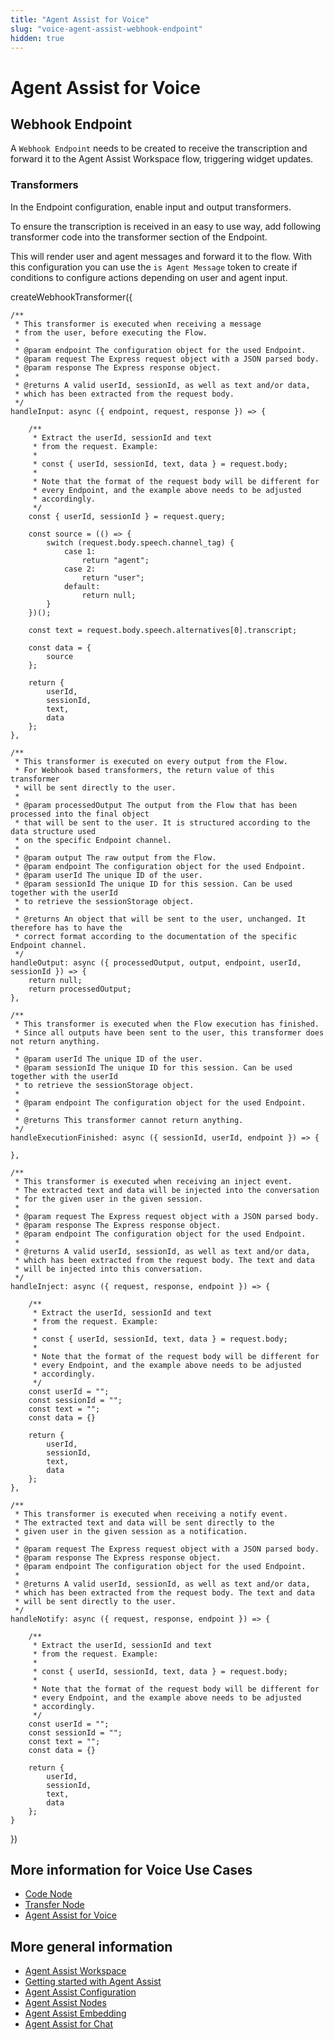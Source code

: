 ```yaml
---
title: "Agent Assist for Voice"
slug: "voice-agent-assist-webhook-endpoint"
hidden: true
---
```


# Agent Assist for Voice

## Webhook Endpoint

A `Webhook Endpoint` needs to be created to receive the transcription and forward it to the Agent Assist Workspace flow, triggering widget updates.

### Transformers

In the Endpoint configuration, enable input and output transformers.

To ensure the transcription is received in an easy to use way, add following transformer code into the transformer section of the Endpoint.

This will render user and agent messages and forward it to the flow. With this configuration you can use the `is Agent Message` token to create if conditions to configure actions depending on user and agent input.

createWebhookTransformer({

	/**
	 * This transformer is executed when receiving a message
	 * from the user, before executing the Flow.
	 *
	 * @param endpoint The configuration object for the used Endpoint.
	 * @param request The Express request object with a JSON parsed body.
	 * @param response The Express response object.
	 *
	 * @returns A valid userId, sessionId, as well as text and/or data,
	 * which has been extracted from the request body.
	 */
	handleInput: async ({ endpoint, request, response }) => {

		/**
		 * Extract the userId, sessionId and text
		 * from the request. Example:
		 *
		 * const { userId, sessionId, text, data } = request.body;
		 * 
		 * Note that the format of the request body will be different for
		 * every Endpoint, and the example above needs to be adjusted
		 * accordingly.
		 */
		const { userId, sessionId } = request.query;

		const source = (() => {
			switch (request.body.speech.channel_tag) {
				case 1:
					return "agent";
				case 2:
					return "user";
				default: 
					return null;
			}
		})();

		const text = request.body.speech.alternatives[0].transcript;

		const data = {
			source
		};

		return {
			userId,
			sessionId,
			text,
			data
		};
	},

	/**
	 * This transformer is executed on every output from the Flow.
	 * For Webhook based transformers, the return value of this transformer
	 * will be sent directly to the user.
	 *
	 * @param processedOutput The output from the Flow that has been processed into the final object
	 * that will be sent to the user. It is structured according to the data structure used
	 * on the specific Endpoint channel.
	 *
	 * @param output The raw output from the Flow.
	 * @param endpoint The configuration object for the used Endpoint.
	 * @param userId The unique ID of the user.
	 * @param sessionId The unique ID for this session. Can be used together with the userId
	 * to retrieve the sessionStorage object.
	 *
	 * @returns An object that will be sent to the user, unchanged. It therefore has to have the
	 * correct format according to the documentation of the specific Endpoint channel.
	 */
	handleOutput: async ({ processedOutput, output, endpoint, userId, sessionId }) => {
		return null;
		return processedOutput;
	},

	/**
  	 * This transformer is executed when the Flow execution has finished.
	 * Since all outputs have been sent to the user, this transformer does not return anything.
	 *
	 * @param userId The unique ID of the user.
	 * @param sessionId The unique ID for this session. Can be used together with the userId
	 * to retrieve the sessionStorage object.
	 *
	 * @param endpoint The configuration object for the used Endpoint.
	 *
	 * @returns This transformer cannot return anything.
	 */
	handleExecutionFinished: async ({ sessionId, userId, endpoint }) => {

	},

	/**
	 * This transformer is executed when receiving an inject event.
	 * The extracted text and data will be injected into the conversation
	 * for the given user in the given session.
	 *
	 * @param request The Express request object with a JSON parsed body.
	 * @param response The Express response object.
	 * @param endpoint The configuration object for the used Endpoint.
	 *
	 * @returns A valid userId, sessionId, as well as text and/or data,
	 * which has been extracted from the request body. The text and data
	 * will be injected into this conversation.
	 */
	handleInject: async ({ request, response, endpoint }) => {

		/**
		 * Extract the userId, sessionId and text
		 * from the request. Example:
		 *
		 * const { userId, sessionId, text, data } = request.body;
		 * 
		 * Note that the format of the request body will be different for
		 * every Endpoint, and the example above needs to be adjusted
		 * accordingly.
		 */
		const userId = "";
		const sessionId = "";
		const text = "";
		const data = {}

		return {
			userId,
			sessionId,
			text,
			data
		};
	},

	/**
	 * This transformer is executed when receiving a notify event.
	 * The extracted text and data will be sent directly to the
	 * given user in the given session as a notification.
	 *
	 * @param request The Express request object with a JSON parsed body.
	 * @param response The Express response object.
	 * @param endpoint The configuration object for the used Endpoint.
	 *
	 * @returns A valid userId, sessionId, as well as text and/or data,
	 * which has been extracted from the request body. The text and data
	 * will be sent directly to the user.
	 */
	handleNotify: async ({ request, response, endpoint }) => {

		/**
		 * Extract the userId, sessionId and text
		 * from the request. Example:
		 *
		 * const { userId, sessionId, text, data } = request.body;
		 *
		 * Note that the format of the request body will be different for
		 * every Endpoint, and the example above needs to be adjusted
		 * accordingly.
		 */
		const userId = "";
		const sessionId = "";
		const text = "";
		const data = {}

		return {
			userId,
			sessionId,
			text,
			data
		};
	}
})


## More information for Voice Use Cases

- [Code Node](code-node.md)
- [Transfer Node](transfer-node.md)
- [Agent Assist for Voice](../agent-assist/voice-agent-assist/voice-overview.md)

## More general information

- [Agent Assist Workspace](overview.md)
- [Getting started with Agent Assist](getting-started.md)
- [Agent Assist Configuration](configuration.md)
- [Agent Assist Nodes](../ai/flow-nodes/agent-assist/overview.md)
- [Agent Assist Embedding](embedding.md)
- [Agent Assist for Chat](chat-agent-assist.md)
